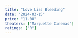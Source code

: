 ```yaml
---
title: "Love Lies Bleeding"
date: "2024-03-15"
price: "11.00"
theaters: ["Marquette Cinemas"]
ratings: ["R"]
---
```

